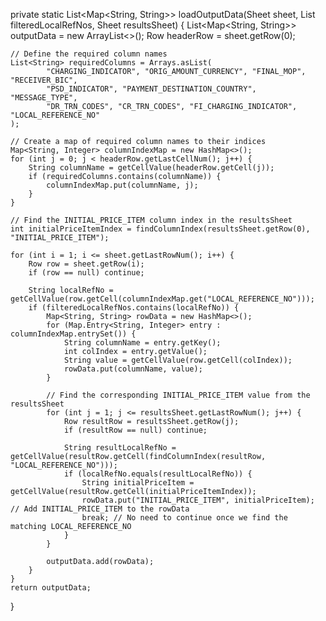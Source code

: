 private static List<Map<String, String>> loadOutputData(Sheet sheet, List<String> filteredLocalRefNos, Sheet resultsSheet) {
    List<Map<String, String>> outputData = new ArrayList<>();
    Row headerRow = sheet.getRow(0);

    // Define the required column names
    List<String> requiredColumns = Arrays.asList(
            "CHARGING_INDICATOR", "ORIG_AMOUNT_CURRENCY", "FINAL_MOP", "RECEIVER_BIC",
            "PSD_INDICATOR", "PAYMENT_DESTINATION_COUNTRY", "MESSAGE_TYPE",
            "DR_TRN_CODES", "CR_TRN_CODES", "FI_CHARGING_INDICATOR", "LOCAL_REFERENCE_NO"
    );

    // Create a map of required column names to their indices
    Map<String, Integer> columnIndexMap = new HashMap<>();
    for (int j = 0; j < headerRow.getLastCellNum(); j++) {
        String columnName = getCellValue(headerRow.getCell(j));
        if (requiredColumns.contains(columnName)) {
            columnIndexMap.put(columnName, j);
        }
    }

    // Find the INITIAL_PRICE_ITEM column index in the resultsSheet
    int initialPriceItemIndex = findColumnIndex(resultsSheet.getRow(0), "INITIAL_PRICE_ITEM");

    for (int i = 1; i <= sheet.getLastRowNum(); i++) {
        Row row = sheet.getRow(i);
        if (row == null) continue;

        String localRefNo = getCellValue(row.getCell(columnIndexMap.get("LOCAL_REFERENCE_NO")));
        if (filteredLocalRefNos.contains(localRefNo)) {
            Map<String, String> rowData = new HashMap<>();
            for (Map.Entry<String, Integer> entry : columnIndexMap.entrySet()) {
                String columnName = entry.getKey();
                int colIndex = entry.getValue();
                String value = getCellValue(row.getCell(colIndex));
                rowData.put(columnName, value);
            }

            // Find the corresponding INITIAL_PRICE_ITEM value from the resultsSheet
            for (int j = 1; j <= resultsSheet.getLastRowNum(); j++) {
                Row resultRow = resultsSheet.getRow(j);
                if (resultRow == null) continue;

                String resultLocalRefNo = getCellValue(resultRow.getCell(findColumnIndex(resultRow, "LOCAL_REFERENCE_NO")));
                if (localRefNo.equals(resultLocalRefNo)) {
                    String initialPriceItem = getCellValue(resultRow.getCell(initialPriceItemIndex));
                    rowData.put("INITIAL_PRICE_ITEM", initialPriceItem); // Add INITIAL_PRICE_ITEM to the rowData
                    break; // No need to continue once we find the matching LOCAL_REFERENCE_NO
                }
            }

            outputData.add(rowData);
        }
    }
    return outputData;
}
